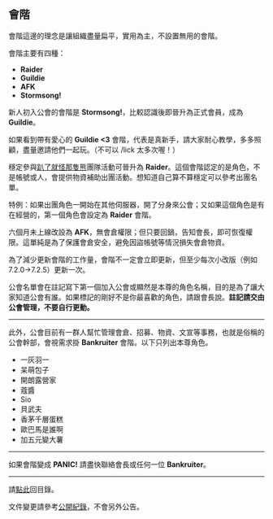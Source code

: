 ## 會階

會階這邊的理念是讓組織盡量扁平，實用為主，不設置無用的會階。

會階主要有四種：
- **Raider**
- **Guildie**
- **AFK**
- **Stormsong!**

新人初入公會的會階是 **Stormsong!**，比較認識後即晉升為正式會員，成為 **Guildie**。

如果看到帶有愛心的 **Guildie <3** 會階，代表是真新手，請大家耐心教學，多多照顧，盡量邀請他們一起玩。（不可以 /lick 太多次喔！）

穩定參與[趴了就怪那隻熊](https://badbadweather.github.io/raid.html)團隊活動可晉升為 **Raider**。這個會階認定的是角色，不是帳號或人，會提供物資補助出團活動。想知道自己算不算穩定可以參考出團名單。

特例：如果出團角色一開始在其他伺服器，開了分身來公會；又如果這個角色是有在經營的，第一個角色會設定為 **Raider** 會階。

六個月未上線改設為 **AFK**，無會倉權限；但只要回鍋，告知會長，即可恢復權限。這單純是為了保護會倉安全，避免因盜帳號等情況損失會倉物資。

為了減少更新會階的工作量，會階不一定會立即更新，但至少每次小改版（例如 7.2.0→7.2.5）更新一次。

公會名單會在註記寫下第一個加入公會或顯然是本尊的角色名稱，目的是為了讓大家知道公會有誰。如果標記的剛好不是你最喜歡的角色，請跟會長說。**註記請交由公會管理，不要自行更動。**

---

此外，公會目前有一群人幫忙管理會倉、招募、物資、文宣等事務，也就是俗稱的公會幹部，會視需求掛 **Bankruiter** 會階。以下只列出本尊角色。

- 一灰羽一
- 呆萌包子
- 開朗露營家
- 蔻醬
- Sio
- 貝武夫
- 香茅千層蛋糕
- 歐巴馬是誰啊
- 加五元變大薯

---

如果會階變成 **PANIC!** 請盡快聯絡會長或任何一位 **Bankruiter**。

--- 

請[點此](https://badbadweather.github.io/)回目錄。

文件變更請參考[公開紀錄](https://github.com/badbadweather/badbadweather.github.io/commits/master/ranks.md)，不會另外公告。
